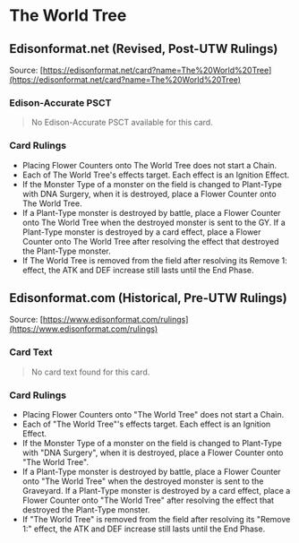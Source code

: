 # The World Tree

## Edisonformat.net (Revised, Post-UTW Rulings)

Source: [https://edisonformat.net/card?name=The%20World%20Tree](https://edisonformat.net/card?name=The%20World%20Tree)

### Edison-Accurate PSCT

> No Edison-Accurate PSCT available for this card.

### Card Rulings

*   Placing Flower Counters onto The World Tree does not start a Chain.
*   Each of The World Tree's effects target. Each effect is an Ignition Effect.
*   If the Monster Type of a monster on the field is changed to Plant-Type with DNA Surgery, when it is destroyed, place a Flower Counter onto The World Tree.
*   If a Plant-Type monster is destroyed by battle, place a Flower Counter onto The World Tree when the destroyed monster is sent to the GY. If a Plant-Type monster is destroyed by a card effect, place a Flower Counter onto The World Tree after resolving the effect that destroyed the Plant-Type monster.
*   If The World Tree is removed from the field after resolving its Remove 1: effect, the ATK and DEF increase still lasts until the End Phase.


## Edisonformat.com (Historical, Pre-UTW Rulings)

Source: [https://www.edisonformat.com/rulings](https://www.edisonformat.com/rulings)

### Card Text

> No card text found for this card.

### Card Rulings

*   Placing Flower Counters onto "The World Tree" does not start a Chain.
*   Each of "The World Tree"'s effects target. Each effect is an Ignition Effect.
*   If the Monster Type of a monster on the field is changed to Plant-Type with "DNA Surgery", when it is destroyed, place a Flower Counter onto "The World Tree".
*   If a Plant-Type monster is destroyed by battle, place a Flower Counter onto "The World Tree" when the destroyed monster is sent to the Graveyard. If a Plant-Type monster is destroyed by a card effect, place a Flower Counter onto "The World Tree" after resolving the effect that destroyed the Plant-Type monster.
*   If "The World Tree" is removed from the field after resolving its "Remove 1:" effect, the ATK and DEF increase still lasts until the End Phase.



